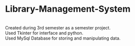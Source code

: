 # Library-Management-System
<br>
Created during 3rd semester as a semester project.
<br>
Used Tkinter for interface and python.
<br>
Used MySql Database for storing and manipulating data.

